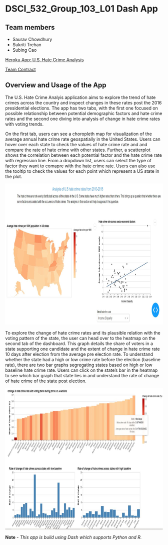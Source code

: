 # DSCI_532_Group_103_L01 Dash App

## Team members 

* Saurav Chowdhury
* Sukriti Trehan
* Subing Cao

[Heroku App: U.S. Hate Crime Analysis](https://dsci-532-group-103-milestone2.herokuapp.com/)

[Team Contract](https://github.ubc.ca/MDS-2019-20/DSCI_532_milestone1_saurav99/blob/master/Contract.md)

## Overview and Usage of the App

The U.S. Hate Crime Analyis application aims to explore the trend of hate crimes across the country and inspect changes in these rates post the 2016 presidential elections. The app has two tabs, with the first one focused on possible relationship between potential demographic factors and hate crime rates and the second one diving into analysis of change in hate crime rates with voting trends.

On the first tab, users can see a choropleth map for visualization of the average annual hate crime rate geospatially in the United States. Users can hover over each state to check the values of hate crime rate and and compare the rate of hate crime with other states. Further, a scatterplot shows the correlation between each potential factor and the hate crime rate with regression line. From a dropdown list, users can select the type of factor they want to comapre with the hate crime rate. Users can also use the tooltip to check the values for each point which represent a US state in the plot. 

<img src='imgs/Tab1.jpg' width = 800, height = 450>

To explore the change of hate crime rates and its plausible relation with the voting pattern of the state, the user can head over to the heatmap on the second tab of the dashboard. This graph details the share of voters in a state supporting one candidate and the extent of change in hate crime rate 10 days after election from the average pre election rate. To understand whether the state had a high or low crime rate before the election (baseline rate), there are two bar graphs segregating states based on high or low baseline hate crime rate. Users can click on the state’s bar in the heatmap to see which bar graph that state lies in and understand the rate of change of hate crime of the state post election.


<img src='imgs/Tab2.jpg' width = 800, height = 450>


**Note** - *This app is build using Dash which supports Python and R.*
